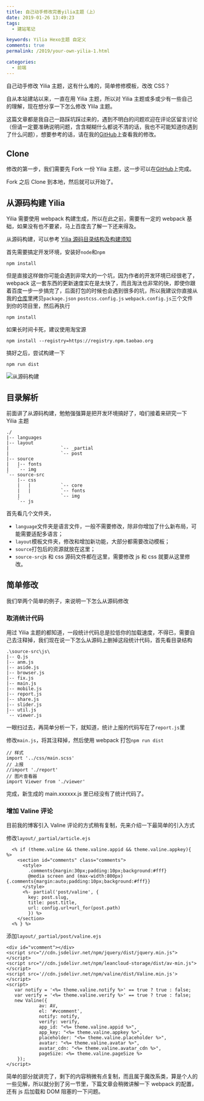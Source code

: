 ```yaml
---
title: 自己动手修改完善yilia主题（上）
date: 2019-01-26 13:49:23
tags:
  - 建站笔记

keywords: Yilia Hexo主题 自定义
comments: true
permalink: /2019/your-own-yilia-1.html

categories:
  - 前端
---
```


自己动手修改 Yilia 主题，这有什么难的，简单修修模板，改改 CSS？

<!-- more -->

自从本站建站以来，一直在用 Yilia 主题，所以对 Yilia 主题或多或少有一些自己的理解，现在想分享一下怎么修改 Ylila 主题。

这篇文章都是我自己一路踩坑踩过来的，遇到不明白的问题欢迎在评论区留言讨论（但请一定要准确说明问题，含含糊糊什么都说不清的话，我也不可能知道你遇到了什么问题），想要参考的话，请在我的[GitHub](https://github.com/MonoLogueChi/hexo-theme-yilia)上查看我的修改。

## Clone

修改的第一步，我们需要先 Fork 一份 Yilia 主题，这一步可以在[GitHub](https://github.com)上完成。

Fork 之后 Clone 到本地，然后就可以开始了。

## 从源码构建 Yilia

Yilia 需要使用 webpack 构建生成，所以在此之前，需要有一定的 webpack 基础，如果没有也不要紧，马上百度去了解一下还来得及。

从源码构建，可以参考 [Yilia 源码目录结构及构建须知](https://github.com/litten/hexo-theme-yilia/wiki/Yilia%E6%BA%90%E7%A0%81%E7%9B%AE%E5%BD%95%E7%BB%93%E6%9E%84%E5%8F%8A%E6%9E%84%E5%BB%BA%E9%A1%BB%E7%9F%A5)

首先需要搞定开发环境，安装好`node`和`npm`

```
npm install
```

但是直接这样做你可能会遇到非常大的一个坑，因为作者的开发环境已经很老了，webpack 这一套东西的更新速度实在是太快了，而且淘汰也非常的快，即使你跟着百度一步一步搞完了，后面打包的时候也会遇到很多的坑，所以我建议你直接从我的[仓库](https://github.com/MonoLogueChi/hexo-theme-yilia/tree/4def8e882d4ae84930021a11dd3ab9dee3cb92c7)里拷贝`package.json` `postcss.config.js` `webpack.config.js`三个文件到你的项目里，然后再执行

```
npm install
```

如果长时间卡死，建议使用淘宝源

```
npm install --registry=https://registry.npm.taobao.org
```

搞好之后，尝试构建一下

```
npm run dist
```

![从源码构建](https://s2.ax1x.com/2019/01/26/knhmUP.png)

## 目录解析

前面讲了从源码构建，勉勉强强算是把开发环境搞好了，咱们接着来研究一下 Yilia 主题

```
./
|-- languages
|-- layout
|                   `-- _partial
|                   `-- post
|-- source
|   |-- fonts
|   `-- img
`-- source-src
    |-- css
    |   |           `-- core
    |   |           `-- fonts
    |               `-- img
    `-- js
```

首先看几个文件夹，

- `language`文件夹是语言文件，一般不需要修改，除非你增加了什么新布局，可能需要适配多语言；
- `layout`模板文件夹，修改和增加新功能，大部分都需要改动模板；
- `source`打包后的资源就放在这里；
- `source-src`js 和 css 源码文件都在这里，需要修改 js 和 css 就要从这里修改。

## 简单修改

我们举两个简单的例子，来说明一下怎么从源码修改

### 取消统计代码

用过 Yilia 主题的都知道，一段统计代码总是拉低你的加载速度，不得已，需要自己去注释掉，我们现在说一下怎么从源码上删掉这段统计代码，首先看目录结构

```
.\source-src\js\
|-- Q.js
|-- anm.js
|-- aside.js
|-- browser.js
|-- fix.js
|-- main.js
|-- mobile.js
|-- report.js
|-- share.js
|-- slider.js
|-- util.js
`-- viewer.js
```

一眼扫过去，再简单分析一下，就知道，统计上报的代码写在了`report.js`里

修改`main.js`，将其注释掉，然后使用 webpack 打包`npm run dist`

```
// 样式
import '../css/main.scss'
// 上报
//import './report'
// 图片查看器
import Viewer from './viewer'
```

完成，新生成的 main.xxxxxx.js 里已经没有了统计代码了。

### 增加 Valine 评论

目前我的博客引入 Valine 评论的方式稍有复制，先来介绍一下最简单的引入方式

修改`layout/_partial/article.ejs`

```
  <% if (theme.valine && theme.valine.appid && theme.valine.appkey){ %>
    <section id="comments" class="comments">
      <style>
        .comments{margin:30px;padding:10px;background:#fff}
        @media screen and (max-width:800px){.comments{margin:auto;padding:10px;background:#fff}}
      </style>
      <%- partial('post/valine', {
        key: post.slug,
        title: post.title,
        url: config.url+url_for(post.path)
        }) %>
    </section>
  <% } %>
```

添加`layout/_partial/post/valine.ejs`

```
<div id="vcomment"></div>
<script src="//cdn.jsdelivr.net/npm/jquery/dist/jquery.min.js"></script>
<script src="//cdn.jsdelivr.net/npm/leancloud-storage/dist/av-min.js"></script>
<script src='//cdn.jsdelivr.net/npm/valine/dist/Valine.min.js'></script>
<script>
   var notify = '<%= theme.valine.notify %>' == true ? true : false;
   var verify = '<%= theme.valine.verify %>' == true ? true : false;
   new Valine({
            av: AV,
            el: '#vcomment',
            notify: notify,
            verify: verify,
            app_id: "<%= theme.valine.appid %>",
            app_key: "<%= theme.valine.appkey %>",
            placeholder: "<%= theme.valine.placeholder %>",
            avatar: "<%= theme.valine.avatar %>",
            avatar_cdn: "<%= theme.valine.avatar_cdn %>",
            pageSize: <%= theme.valine.pageSize %>
    });
</script>
```

简单的部分就讲完了，剩下的内容稍微有点复制，而且属于魔改系类，算是个人的一些见解，所以就分到了另一节里，下篇文章会稍微讲解一下 webpack 的配置，还有 js 后加载和 DOM 阻塞的一下问题。

